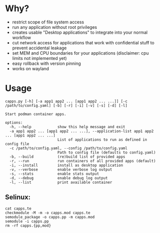 # Why?

- restrict scope of file system access
- run any application without root privileges
- creates usable "Desktop applications" to integrate into your normal workflow
- cut network access for applications that work with confidential stuff to prevent accidental leakage
- set MEM and CPU boundaries for your applications (disclaimer: cpu limits not implemented yet)
- easy rollback with version pinning
- works on wayland


# Usage
```
capps.py [-h] [-a app1 app2 ... [app1 app2 ... ...]] [-c /path/to/config.yaml] [-b] [-r] [-i] [-v] [-s] [-d] [-l]

Start podman container apps.

options:
  -h, --help            show this help message and exit
  -a app1 app2 ... [app1 app2 ... ...], --application-list app1 app2 ... [app1 app2 ... ...]
                        List of applications to run as defined in config file
  -c /path/to/config.yaml, --config /path/to/config.yaml
                        Path to config file (defaults to config.yaml)
  -b, --build           (re)build list of provided apps
  -r, --run             run containers of all provided apps (default)
  -i, --install         install as desktop application
  -v, --verbose         enable verbose log output
  -s, --stats           enable stats output
  -d, --debug           enable debug log output
  -l, --list            print available container
```

## Selinux:

```
cat capps.te
checkmodule -M -m -o capps.mod capps.te
semodule_package -o capps.pp -m capps.mod
semodule -i capps.pp
rm -rf capps.{pp,mod}
```
